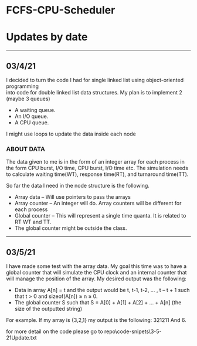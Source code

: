 # FCFS-CPU-Scheduler
<h1>Updates by date</h1> 
<hr>
<h2>03/4/21</h2>
<p>I decided to turn the code I had for single linked list using object-oriented programming<br> 
into code for double linked list data structures. My plan is to implement 2 (maybe 3 queues)</p>
<ul>
	<li>A waiting queue.</li>
	<li>An I/O queue.</li>
	<li>A CPU queue.</li>
</ul>
<p>I might use loops to update the data inside each node</p>
<h3>ABOUT DATA</h3>
<p>The data given to me is in the form of an integer array for each process in the form CPU burst, I/O time, CPU burst, I/O time etc. The simulation needs to calculate waiting time(WT), response time(RT), and turnaround time(TT).</p>
<p>So far the data I need in the node structure is the following.</p>
<ul>
	<li>Array data – Will use pointers to pass the arrays</li>
	<li>Array counter – An integer will do. Array counters will be different for each process</li>
	<li>Global counter – This will represent a single time quanta. It is related to RT WT and TT.</li>
	<li>The global counter might be outside the class.</li>
</ul>
<hr>
<h2>03/5/21</h2>
<p>I have made some test with the array data. My goal this time was to have a global counter that will simulate the CPU clock
and an internal counter that will manage the position of the array. My desired output was the following:</p>
<ul>
<li>Data in array A[n] = t and the output would be t, t-1, t-2, … , t – t + 1 such that t > 0 and sizeof(A[n]) ≥ n ≥ 0.</li> 
<li>The global counter S such that S = A[0] + A[1] + A[2] + … + A[n] (the size of the outputted string)</li>
</ul>
<p> For example. If my array is {3,2,1} my output is the following: 321211 And 6.<br>
<p>for more detail on the code please go to repo\code-snipets\3-5-21Update.txt</p>
 
